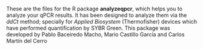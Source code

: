 These are the files for the R package **analyzeqpcr**, which helps you to analyze your qPCR results.
It has been designed to analyze them via the *ddCt* method; specially for *Applied Biosystem* (Thermofisher) devices which have performed quantification by SYBR Green. 
This package was developed by Pablo Baceiredo Macho, Mario Castillo García and Carlos Martín del Cerro
